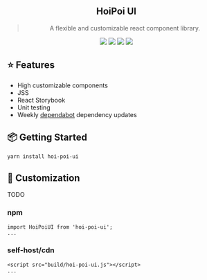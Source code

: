  <div align="center">
  <h2>HoiPoi UI</h2>
  <blockquote>A flexible and customizable react component library.</blockquote>
  <img src="https://travis-ci.org/ForceManager/hoi-poi-ui.svg?branch=master" /> <img src="https://img.shields.io/david/ForceManager/hoi-poi-ui.svg" /> <img src="https://img.shields.io/david/dev/ForceManager/hoi-poi-ui.svg" /> <img src="https://api.dependabot.com/badges/status?host=github&repo=ForceManager/hoi-poi-ui" />

</div>

## ⭐️ Features

- High customizable components
- JSS
- React Storybook
- Unit testing
- Weekly [dependabot](https://dependabot.com) dependency updates

## 📦 Getting Started

```
yarn install hoi-poi-ui
```

## 💎 Customization

TODO

### npm
```
import HoiPoiUI from 'hoi-poi-ui';
...
```

### self-host/cdn
```
<script src="build/hoi-poi-ui.js"></script>
...
```

